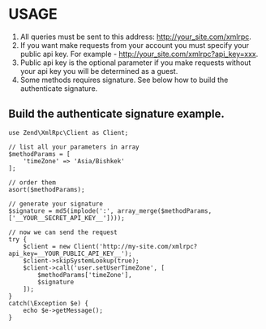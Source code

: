 # USAGE

1. All queries must be sent to this address: http://your_site.com/xmlrpc.
2. If you want make requests from your account you must specify your public api key. For example - http://your_site.com/xmlrpc?api_key=xxx.
3. Public api key is the optional parameter if you make requests without your api key you will be determined as a guest.
4. Some methods requires signature. See below how to build the authenticate signature.

## Build the authenticate signature example.

    use Zend\XmlRpc\Client as Client;

    // list all your parameters in array
    $methodParams = [
        'timeZone' => 'Asia/Bishkek'
    ];

    // order them
    asort($methodParams);

    // generate your signature
    $signature = md5(implode(':', array_merge($methodParams, ['__YOUR__SECRET_API_KEY__'])));

    // now we can send the request
    try {
        $client = new Client('http://my-site.com/xmlrpc?api_key=__YOUR_PUBLIC_API_KEY__');
        $client->skipSystemLookup(true);
        $client->call('user.setUserTimeZone', [
            $methodParams['timeZone'],
            $signature
        ]);
    }
    catch(\Exception $e) {
        echo $e->getMessage();
    }